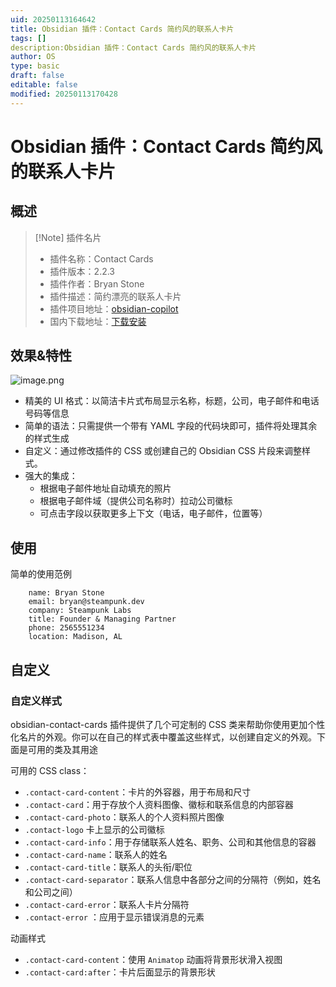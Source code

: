 ```yaml
---
uid: 20250113164642
title: Obsidian 插件：Contact Cards 简约风的联系人卡片
tags: []
description:Obsidian 插件：Contact Cards 简约风的联系人卡片
author: OS
type: basic
draft: false
editable: false
modified: 20250113170428
---
```


# Obsidian 插件：Contact Cards 简约风的联系人卡片

## 概述

> [!Note] 插件名片
> - 插件名称：Contact Cards
> - 插件版本：2.2.3
> - 插件作者：Bryan Stone
> - 插件描述：简约漂亮的联系人卡片
> - 插件项目地址：[obsidian-copilot](https://github.com/aegixx/obsidian-contact-cards)
> - 国内下载地址：[下载安装](https://pkmer.cn/products/plugin/pluginMarket/?contact-cards)

## 效果&特性

![image.png](https://cdn.pkmer.cn/images/20250113165331.png!pkmer)

- 精美的 UI 格式：以简洁卡片式布局显示名称，标题，公司，电子邮件和电话号码等信息
- 简单的语法：只需提供一个带有 YAML 字段的代码块即可，插件将处理其余的样式生成
- 自定义：通过修改插件的 CSS 或创建自己的 Obsidian CSS 片段来调整样式。
- 强大的集成：
	- 根据电子邮件地址自动填充的照片
	- 根据电子邮件域（提供公司名称时）拉动公司徽标
	- 可点击字段以获取更多上下文（电话，电子邮件，位置等）

## 使用

简单的使用范例

```contact-card
	name: Bryan Stone
	email: bryan@steampunk.dev
	company: Steampunk Labs
	title: Founder & Managing Partner
	phone: 2565551234
	location: Madison, AL
```

## 自定义

### 自定义样式

obsidian-contact-cards 插件提供了几个可定制的 CSS 类来帮助你使用更加个性化名片的外观。你可以在自己的样式表中覆盖这些样式，以创建自定义的外观。下面是可用的类及其用途

可用的 CSS class：

- `.contact-card-content`：卡片的外容器，用于布局和尺寸
- `.contact-card`：用于存放个人资料图像、徽标和联系信息的内部容器
- `.contact-card-photo`：联系人的个人资料照片图像
- `.contact-logo` 卡上显示的公司徽标
- `.contact-card-info`：用于存储联系人姓名、职务、公司和其他信息的容器
- `.contact-card-name`：联系人的姓名
- `.contact-card-title`：联系人的头衔/职位
- `.contact-card-separator`：联系人信息中各部分之间的分隔符（例如，姓名和公司之间）
- `.contact-card-error`：联系人卡片分隔符
- `.contact-error` ：应用于显示错误消息的元素

动画样式

- `.contact-card-content`：使用 `Animatop` 动画将背景形状滑入视图
- `.contact-card:after`：卡片后面显示的背景形状